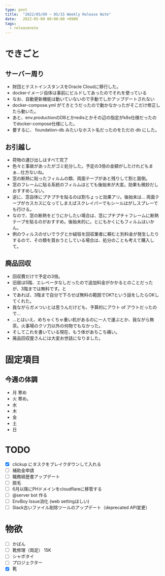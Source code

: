 ```yaml
---
type: post
title:  "2022/05/09 ~ 05/15 Weekly Release Note"
date:   2022-05-09 00:00:00 +0900
tags:
  - releasenote
---
```

# できごと

## サーバー周り

* 財団とテストインスタンスをOracle Cloudに移行した。
* dockerイメージ自体は事前にビルドしてあったのでそれを使っている
* なお、自動更新機能は動いていないので手動でしかアップデートされない
* docker-compose.yml がてきとうだったので動かなかったがそこだけ修正したら動いた。
* あと、env.productionのDBとかredisとかその辺の指定がk8s仕様だったのでdocker-compose仕様にした。
* 要するに、 foundation-db みたいなホスト名だったのをただの db にした。

## お引越し

* 荷物の運び出しはすべて完了
* 色々と事故があったがゴミ処分した。予定の3倍の金額がしたけれどもまぁ…仕方ないね。
* 窓の断熱に貼ったフィルムの類、両面テープがあと残りして割と面倒。
* 窓のフレームに貼る系統のフィルムはとても後始末が大変。効果も微妙だしおすすめしない。
* 逆に、窓自体にプチプチを貼るのは割ちょっと効果アリ。後始末は… 両面テープがカスカスになってしまえばスクレイパーでもシールはがしスプレーでも行ける。
* なので、窓の断熱をどうにかしたい場合は、窓にプチプチ＋フレームに断熱テープを貼るのがおすすめ。後始末的に。とにもかくにもフィルムはいかん。
* 例のウィルスのせいでラグとか絨毯を回収業者に頼むと別料金が発生したりするので、その類を買おうとしている場合は、処分のことも考えて購入して。

## 廃品回収

* 回収費だけで予定の3倍。
* 旧居は5階、エレベータなしだったので追加料金がかかるとのことだったが、3階までは無料です。と
* であれば、3階まで自分で下ろせば無料の範囲でOK?という話をしたらOKしてくれた。
* 我ながらガメついとは思うんだけども、予算的にアウト of アウトだったので…
* …とはいえ、めちゃくちゃ重い机があるのに一人で運ぶとか、我ながら無茶。火事場のクソ力以外の何物でもなかった。
* そしてこれを書いている現在、もう体があちこち痛い。
* 廃品回収屋さんには大変お世話になりました。

# 固定項目

## 今週の体調

* 月 寒め
* 火 寒め。
* 水
* 木
* 金
* 土
* 日

# TODO 

- [x] clickup にタスクをブレイクダウンして入れる
- [ ] 補助金申請
- [ ] 職務経歴書アップデート
- [ ] 脱毛
- [ ] 6月以降にPHドメインをcloudflareに移管する
- [ ] @server bot 作る
- [ ] EnvBoy Issue消化 (web settingほしい)
- [ ] Slack古いファイル削除ツールのアップデート（deprecated API変更）

# 物欲

- [ ] かばん
- [ ] 靴修理（両足） 15K
- [ ] シャボタイ
- [ ] プロジェクター
- [x] 靴
